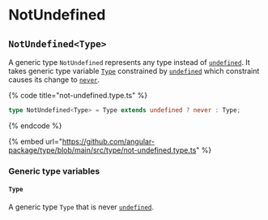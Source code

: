 # NotUndefined

## `NotUndefined<Type>`

A generic type `NotUndefined` represents any type instead of [`undefined`](https://www.typescriptlang.org/docs/handbook/basic-types.html#null-and-undefined). It takes generic type variable [`Type`](notundefined.md#type) constrained by [`undefined`](https://www.typescriptlang.org/docs/handbook/basic-types.html#null-and-undefined) which constraint causes its change to [`never`](https://www.typescriptlang.org/docs/handbook/basic-types.html#never).

{% code title="not-undefined.type.ts" %}
```typescript
type NotUndefined<Type> = Type extends undefined ? never : Type;
```
{% endcode %}

{% embed url="https://github.com/angular-package/type/blob/main/src/type/not-undefined.type.ts" %}

### Generic type variables

#### `Type`

A generic type `Type` that is never [`undefined`](https://www.typescriptlang.org/docs/handbook/basic-types.html#null-and-undefined).
